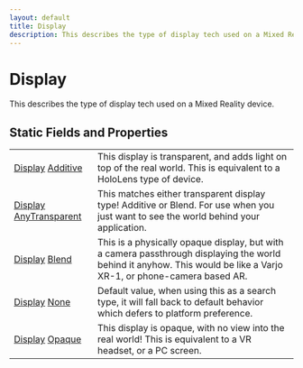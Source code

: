 ```yaml
---
layout: default
title: Display
description: This describes the type of display tech used on a Mixed Reality device.
---
```

# Display

This describes the type of display tech used on a Mixed
Reality device.




## Static Fields and Properties

|  |  |
|--|--|
|[Display]({{site.url}}/Pages/Reference/Display.html) [Additive]({{site.url}}/Pages/Reference/Display/Additive.html)|This display is transparent, and adds light on top of the real world. This is equivalent to a HoloLens type of device.|
|[Display]({{site.url}}/Pages/Reference/Display.html) [AnyTransparent]({{site.url}}/Pages/Reference/Display/AnyTransparent.html)|This matches either transparent display type! Additive or Blend. For use when you just want to see the world behind your application.|
|[Display]({{site.url}}/Pages/Reference/Display.html) [Blend]({{site.url}}/Pages/Reference/Display/Blend.html)|This is a physically opaque display, but with a camera passthrough displaying the world behind it anyhow. This would be like a Varjo XR-1, or phone-camera based AR.|
|[Display]({{site.url}}/Pages/Reference/Display.html) [None]({{site.url}}/Pages/Reference/Display/None.html)|Default value, when using this as a search type, it will fall back to default behavior which defers to platform preference.|
|[Display]({{site.url}}/Pages/Reference/Display.html) [Opaque]({{site.url}}/Pages/Reference/Display/Opaque.html)|This display is opaque, with no view into the real world! This is equivalent to a VR headset, or a PC screen.|


